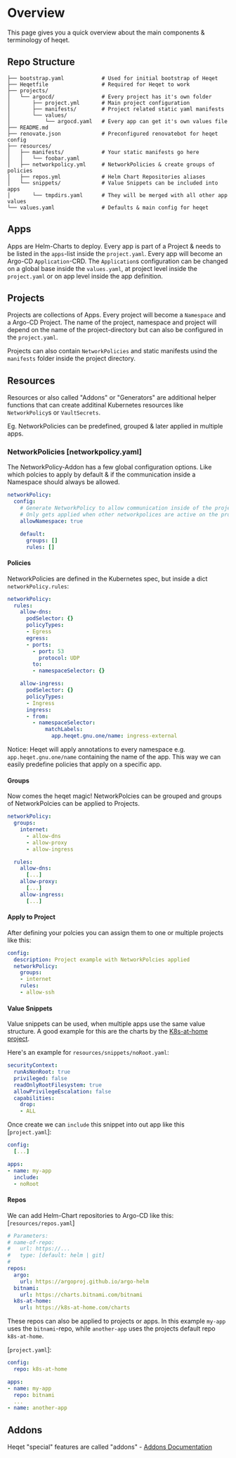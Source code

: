 # Overview

This page gives you a quick overview about the main components & terminology of heqet.

## Repo Structure

```
├── bootstrap.yaml            # Used for initial bootstrap of Heqet
├── Heqetfile                 # Required for Heqet to work
├── projects/
│   └── argocd/               # Every project has it's own folder
│       ├── project.yml       # Main project configuration
│       ├── manifests/        # Project related static yaml manifests
│       └── values/
│           └── argocd.yaml   # Every app can get it's own values file
├── README.md
├── renovate.json             # Preconfigured renovatebot for heqet config
├── resources/
│   ├── manifests/            # Your static manifests go here
│   │   └── foobar.yaml       
│   ├── networkpolicy.yml     # NetworkPolicies & create groups of policies
│   ├── repos.yml             # Helm Chart Repositories aliases
│   └── snippets/             # Value Snippets can be included into apps
│       └── tmpdirs.yaml      # They will be merged with all other app values 
└── values.yaml               # Defaults & main config for heqet
```


## Apps

Apps are Helm-Charts to deploy. Every app is part of a Project & needs to be listed in the `apps`-list inside the `project.yaml`. Every app will become an Argo-CD `Application`-CRD. The `Application`s configuration can be changed on a global base inside the `values.yaml`, at project level inside the `project.yaml` or on app level inside the app definition.

## Projects

Projects are collections of Apps. Every project will become a `Namespace` and a Argo-CD Project. The name of the project, namespace and project will depend on the name of the project-directory but can also be configured in the `project.yaml`.

Projects can also contain `NetworkPolicies` and static manifests usind the `manifests` folder inside the project directory.


## Resources

Resources or also called "Addons" or "Generators" are additional helper functions that can create additinal Kubernetes resources like `NetworkPolicy`s or `VaultSecrets`.

Eg. NetworkPolicies can be predefined, grouped & later applied in multiple apps.


### NetworkPolicies [networkpolicy.yaml]

The NetworkPolicy-Addon has a few global configuration options. Like which polcies to apply by default & if the communication inside a Namespace should always be allowed.

``` yaml
networkPolicy:
  config:
    # Generate NetworkPolicy to allow communication inside of the project namespace?
    # Only gets applied when other networkpolices are active on the project
    allowNamespace: true

    default:
      groups: []
      rules: []
```

#### Policies

NetworkPolicies are defined in the Kubernetes spec, but inside a dict `networkPolicy.rules`:

``` yaml
networkPolicy:
  rules:
    allow-dns:
      podSelector: {}
      policyTypes:
      - Egress
      egress:
      - ports:
        - port: 53
          protocol: UDP
        to:
        - namespaceSelector: {}

    allow-ingress:
      podSelector: {}
      policyTypes:
      - Ingress
      ingress:
      - from:
        - namespaceSelector:
            matchLabels:
              app.heqet.gnu.one/name: ingress-external
```

Notice: Heqet will apply annotations to every namespace e.g. `app.heqet.gnu.one/name` containing the name of the app. This way we can easily predefine policies that apply on a specific app.


#### Groups

Now comes the heqet magic! NetworkPolcies can be grouped and groups of NetworkPolcies can be applied to Projects.

``` yaml
networkPolicy:
  groups:
    internet:
      - allow-dns
      - allow-proxy
      - allow-ingress

  rules:
    allow-dns:
      [...]
    allow-proxy:
      [...]
    allow-ingress:
      [...]
```

#### Apply to Project

After defining your polcies you can assign them to one or multiple projects like this:

``` yaml
config:
  description: Project example with NetworkPolcies applied
  networkPolicy:
    groups:
    - internet
    rules:
    - allow-ssh
```

#### Value Snippets

Value snippets can be used, when multiple apps use the same value structure. A good example for this are the charts by the [K8s-at-home project](https://k8s-at-home.com/). 

Here's an example for `resources/snippets/noRoot.yaml`:

``` yaml
securityContext:
  runAsNonRoot: true
  privileged: false
  readOnlyRootFilesystem: true
  allowPrivilegeEscalation: false
  capabilities:
    drop:
    - ALL
```

Once create we can `include` this snippet into out app like this [`project.yaml`]:

``` yaml
config: 
  [...]

apps:
- name: my-app
  include:
  - noRoot
```

#### Repos

We can add Helm-Chart repositories to Argo-CD like this: [`resources/repos.yaml`]
``` yaml
# Parameters:
# name-of-repo:
#   url: https://...
#   type: [default: helm | git]
#
repos:
  argo:
    url: https://argoproj.github.io/argo-helm
  bitnami:
    url: https://charts.bitnami.com/bitnami
  k8s-at-home:
    url: https://k8s-at-home.com/charts
```

These repos can also be applied to projects or apps. In this example `my-app` uses the `bitnami`-repo, while `another-app` uses the projects default repo `k8s-at-home`.

[`project.yaml`]:
``` yaml
config:
  repo: k8s-at-home

apps:
- name: my-app
  repo: bitnami
  ...
- name: another-app
```


## Addons

Heqet "special" features are called "addons" - [Addons Documentation](https://lib42.github.io/heqet/addons/)
